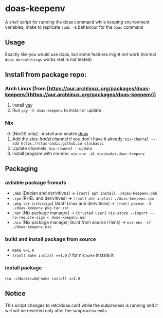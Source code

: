 # doas-keepenv
A shell script for running the doas command while keeping environment variables, make to replicate `sudo -E` behaviour for the `doas` command

## Usage
Exactly like you would use doas, but some features might not work (normal `doas dorootthings` works rest is not tested)

## Install from package repo:
### Arch Linux (from [https://aur.archlinux.org/packages/doas-keepenv](https://aur.archlinux.org/packages/doas-keepenv))
1. Install [yay](https://github.com/Jguer/yay)
2. Run `yay -S doas-keepenv` to install or update

### Nix
0.  [NixOS only] - install and enable [doas](https://nixos.wiki/wiki/Doas)
1.  Add the _stas-badzi_ channel if you don't have it already: `nix-channel --add https://stas-badzi.github.io stasbadzi`
2.  Update channels: `nix-channel --update`
3.  Install program with nix-env: `nix-env -iA stasbadzi.doas-keepenv`

## Packaging

### avilable package fromats
- `.deb` (Debian and derivitives) -> `[root] apt install ./doas-keepenv.deb`
- `.rpm` (RHEL and derivitives) -> `[root] dnf install ./doas-keepenv.rpm`
- `.pkg.tar.`(`zst`/`xz`/`gz`) (Arch Linux and derivitives) -> `[root] pacman -U ./doas-keepenv.pkg.tar.zst`
- `.nar` (Nix package manager) -> `[trusted user] nix-store --import --no-require-sigs < doas-keepenv.nar`
- `.nix` (Nix package manager; Build from source i think) -> `nix-env -if ./doas-keepenv.nix`

### build and install package from source
- `make v=1.0`
- `[root] make install v=1.0` // for nix `make` installs it

### install package
(`su -c`/`doas`/`sudo`) `make install v=1.0`

## Notice
This script changes to /etc/doas.conf while the subprocess is running and it will will be reverted only after the subprocess exits
